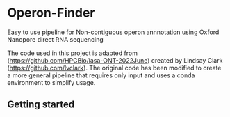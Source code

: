 # Operon-Finder
Easy to use pipeline for Non-contiguous operon annnotation using Oxford Nanopore direct RNA sequencing

The code used in this project is adapted from (https://github.com/HPCBio/lasa-ONT-2022June) created by Lindsay Clark (https://github.com/lvclark). The original code has been modified to create a more general pipeline that requires only input and uses a conda environment to simplify usage.

## Getting started
 
